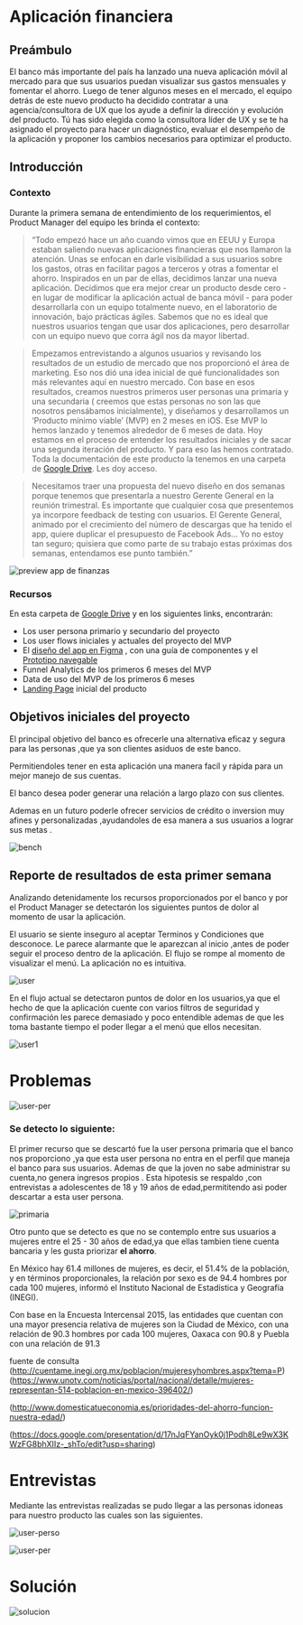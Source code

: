 # Aplicación financiera

## Preámbulo

El banco más importante del país ha lanzado una nueva aplicación móvil al
mercado para que sus usuarios puedan visualizar sus gastos mensuales y fomentar
el ahorro. Luego de tener algunos meses en el mercado, el
equipo detrás de este nuevo producto ha decidido contratar a una
agencia/consultora de UX que los ayude a definir la dirección y evolución del
producto. Tú has sido elegida como la consultora líder de UX y se te ha asignado el proyecto para hacer un diagnóstico, evaluar el desempeño de la aplicación y proponer los cambios necesarios para optimizar el producto.


## Introducción

### Contexto

Durante la primera semana de entendimiento de los requerimientos, el Product
Manager del equipo les brinda el contexto:

>“Todo empezó hace un año cuando vimos que en EEUU y Europa estaban saliendo
  nuevas aplicaciones financieras que nos llamaron la atención. Unas se enfocan
  en darle visibilidad a sus usuarios sobre los gastos, otras en facilitar pagos
  a terceros y otras a fomentar el ahorro. Inspirados en un par de ellas,
  decidimos lanzar una nueva aplicación. Decidimos que era mejor crear un
  producto desde cero - en lugar de modificar la aplicación actual de banca
  móvil - para poder desarrollarla con un equipo totalmente nuevo, en el
  laboratorio de innovación, bajo prácticas ágiles. Sabemos que no es ideal que
  nuestros usuarios tengan que usar dos aplicaciones, pero desarrollar con un
  equipo nuevo que corra ágil nos da mayor libertad.

> Empezamos entrevistando a algunos usuarios y revisando los resultados de un
  estudio de mercado que nos proporcionó el área de marketing. Eso nos dió una
  idea inicial de qué funcionalidades son más relevantes aquí en nuestro
  mercado. Con base en esos resultados, creamos nuestros primeros user personas
  una primaria y una secundaria ( creemos que estas personas no son las que
  nosotros pensábamos inicialmente), y diseñamos y desarrollamos un ‘Producto
  mínimo viable’ (MVP) en 2 meses en iOS. Ese MVP lo hemos lanzado y tenemos
  alrededor de 6 meses de data. Hoy estamos en el proceso de entender los
  resultados iniciales y de sacar una segunda iteración del producto. Y para eso
  las hemos contratado. Toda la documentación de este producto la tenemos en una
  carpeta de [Google Drive](https://drive.google.com/drive/u/0/folders/1NWf4701uKDsCK0eLNI8RXEocrI1g1zqd). Les doy acceso.

> Necesitamos traer una propuesta del nuevo diseño en dos semanas porque tenemos
  que presentarla a nuestro Gerente General en la reunión trimestral. Es
  importante que cualquier cosa que presentemos ya incorpore feedback de testing
  con usuarios. El Gerente General, animado por el crecimiento del número de
  descargas que ha tenido el app, quiere duplicar el presupuesto de Facebook
  Ads… Yo no estoy tan seguro; quisiera que como parte de su trabajo estas
  próximas dos semanas, entendamos ese punto también.”

![preview app de finanzas](https://lh3.googleusercontent.com/WyfUPurRuoXyyeZScQtdLhk063ZozToVlujoljul3TDwJW5KZy3Om_LvuB-TB9IcG2r_BCSpoXtXL-bZjIeGBFxQmL4GYEM2QXnQovq6EvixYaO_Z5-gFMvljM9jye7bVofendMteBI)

### Recursos

En esta carpeta de [Google Drive](https://drive.google.com/drive/u/0/folders/1NWf4701uKDsCK0eLNI8RXEocrI1g1zqd) y en los siguientes
links, encontrarán:

- Los user persona primario y secundario del proyecto
- Los user flows iniciales y actuales del proyecto del MVP
- El [diseño del app en Figma](https://www.figma.com/file/Gr5GEIRrjF9eIplIeEHUSJNt/proyecto-2-banca?node-id=0%3A477)
  , con una guía de componentes y el [Prototipo navegable](https://marvelapp.com/e9h245e)
- Funnel Analytics de los primeros 6 meses del MVP
- Data de uso del MVP de los primeros 6 meses
- [Landing Page](http://tus-finanzas.pagedemo.co) inicial del producto



## Objetivos iniciales del proyecto

El principal objetivo del banco es ofrecerle una alternativa eficaz y segura para las personas ,que ya son clientes asiduos de este banco.

Permitiendoles tener en esta aplicación una manera facíl y rápida para un mejor manejo de sus cuentas.

El banco desea poder generar una relación a largo plazo con sus clientes.


Ademas en un futuro poderle ofrecer servicios de crédito o inversion muy afines y personalizadas ,ayudandoles de esa manera a sus usuarios a lograr sus metas .
 
![bench](imagen/bench.png)
## Reporte de resultados  de esta primer semana

Analizando detenidamente los recursos proporcionados por el banco y por el Product Manager se detectarón los siguientes puntos de dolor  al momento de usar la aplicación.


El usuario se siente inseguro al aceptar Terminos y Condiciones que desconoce.
Le parece alarmante que le aparezcan al inicio ,antes de poder seguir el proceso dentro de la aplicación.
El flujo se rompe al momento de visualizar el menú.
La aplicación no es intuitiva.

![user](imagen/user-flow-inicial.png)


En el flujo actual se detectaron puntos de dolor en los usuarios,ya que el hecho de que la aplicación cuente con  varios filtros de seguridad y confirmación les parece demasiado y poco entendible ademas de que les toma bastante tiempo el poder llegar a el menú que ellos necesitan.

![user1](imagen/user-flow-actual.png)

# Problemas 

![user-per](imagen/problemas.png)



### Se detecto lo siguiente:

El primer recurso que se descartó fue la  user persona  primaria que el banco nos proporciono ,ya que esta user persona no entra en el perfil que maneja el banco para sus usuarios.
Ademas de que la joven no sabe administrar su cuenta,no genera ingresos propios .
Esta hipotesis se respaldo ,con entrevistas a adolescentes de 18 y 19 años de edad,permititendo asi poder descartar a esta user persona.

![primaria](imagen/fiorella-primaria.png)


Otro punto que se detecto es que no se contemplo entre sus usuarios a mujeres entre el 25 - 30 años de edad,ya que ellas tambien tiene cuenta bancaria y les gusta priorizar **el ahorro**.

En México hay 61.4 millones de mujeres, es decir, el 51.4% de la población, y en términos proporcionales, la relación por sexo es de 94.4 hombres por cada 100 mujeres, informó el Instituto Nacional de Estadística y Geografía (INEGI).

Con base en la Encuesta Intercensal 2015, las entidades que cuentan con una mayor presencia relativa de mujeres son la Ciudad de México, con una relación de 90.3 hombres por cada 100 mujeres, Oaxaca con 90.8 y Puebla con una relación de 91.3

fuente de consulta (http://cuentame.inegi.org.mx/poblacion/mujeresyhombres.aspx?tema=P)
(https://www.unotv.com/noticias/portal/nacional/detalle/mujeres-representan-514-poblacion-en-mexico-396402/)

(http://www.domesticatueconomia.es/prioridades-del-ahorro-funcion-nuestra-edad/)

(https://docs.google.com/presentation/d/17nJqFYanOyk0j1Podh8Le9wX3KWzFG8bhXIIz-_shTo/edit?usp=sharing)

# Entrevistas

Mediante las entrevistas realizadas se pudo llegar  a las personas idoneas  para nuestro producto las cuales son las siguientes.



![user-perso](imagen/user.perso.png)

![user-per](imagen/user-per.png)


# Solución

![solucion](imagen/f1.png)
